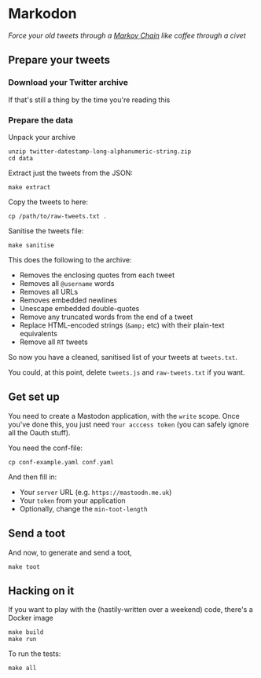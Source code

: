 # Markodon

_Force your old tweets through a [Markov Chain](https://en.wikipedia.org/wiki/Markov_chain) like coffee through a civet_

## Prepare your tweets

### Download your Twitter archive

If that's still a thing by the time you're reading this

### Prepare the data

Unpack your archive

```
unzip twitter-datestamp-long-alphanumeric-string.zip
cd data
```

Extract just the tweets from the JSON:

```
make extract
```

Copy the tweets to here:

```
cp /path/to/raw-tweets.txt .
```

Sanitise the tweets file:

```
make sanitise
```

This does the following to the archive:

* Removes the enclosing quotes from each tweet
* Removes all `@username` words
* Removes all URLs
* Removes embedded newlines
* Unescape embedded double-quotes
* Remove any truncated words from the end of a tweet
* Replace HTML-encoded strings (`&amp;` etc) with their plain-text equivalents
* Remove all `RT` tweets

So now you have a cleaned, sanitised list of your tweets at `tweets.txt`.

You could, at this point, delete `tweets.js` and `raw-tweets.txt` if you want.

## Get set up

You need to create a Mastodon application, with the `write` scope. Once you've done this, you just need `Your acccess token` (you can safely ignore all the Oauth stuff).

You need the conf-file:

```
cp conf-example.yaml conf.yaml
```

And then fill in:

* Your `server` URL (e.g. `https://mastoodn.me.uk`)
* Your `token` from your application
* Optionally, change the `min-toot-length`

## Send a toot

And now, to generate and send a toot,

```
make toot
```

## Hacking on it

If you want to play with the (hastily-written over a weekend) code, there's a Docker image

```
make build
make run
```

To run the tests:

```
make all
```
